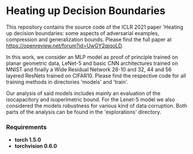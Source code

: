 # Heating up Decision Boundaries

This repository contains the source code of the ICLR 2021 paper 'Heating up decision boundaries: some aspects of adversarial examples, compression and generalization bounds. Please find the full paper at https://openreview.net/forum?id=UwGY2qjqoLD.

In this work, we consider an MLP model as proof of principle trained on planar geometric data, LeNet-5 and basic CNN architectures trained on MNIST and finally a Wide Residual Network 28-10 and 32, 44 and 56 layered ResNets trained on CIFAR10. Please find the respective code for all training methods in directories 'models' and 'train'. 

Our analysis of said models includes mainly an evaluation of the isocapacitory and isoperimetric bound. For the Lenet-5 model we also considered the models robustness for various kind of data corruption. Both parts of the analysis can be found in the 'explorations' directory.

### Requirements

- **torch 1.5.0**
- **torchvision 0.6.0**
